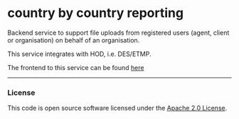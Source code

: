 
# country by country reporting

Backend service to support file uploads from registered users (agent, client or organisation) on behalf of an organisation.

This service integrates with HOD, i.e. DES/ETMP.

The frontend to this service can be found [here]("https://github.com/hmrc/country-by-country-reporting-frontend/")

---
### License

This code is open source software licensed under the [Apache 2.0 License]("http://www.apache.org/licenses/LICENSE-2.0.html").